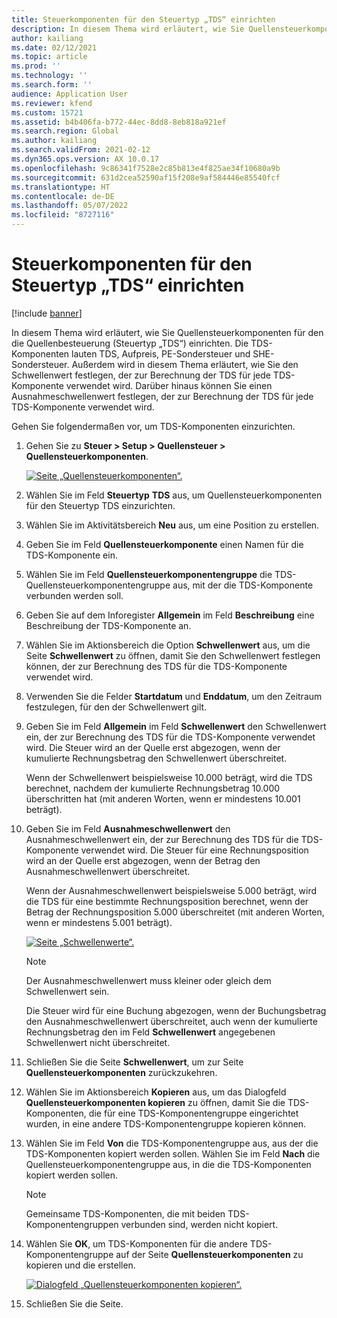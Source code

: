 ```yaml
---
title: Steuerkomponenten für den Steuertyp „TDS“ einrichten
description: In diesem Thema wird erläutert, wie Sie Quellensteuerkomponenten für den die Quellenbesteuerung (Steuertyp „TDS“) einrichten. Außerdem wird erläutert, wie Sie den Schwellenwert festlegen, der zur Berechnung der TDS für jede TDS-Komponente verwendet wird.
author: kailiang
ms.date: 02/12/2021
ms.topic: article
ms.prod: ''
ms.technology: ''
ms.search.form: ''
audience: Application User
ms.reviewer: kfend
ms.custom: 15721
ms.assetid: b4b406fa-b772-44ec-8dd8-8eb818a921ef
ms.search.region: Global
ms.author: kailiang
ms.search.validFrom: 2021-02-12
ms.dyn365.ops.version: AX 10.0.17
ms.openlocfilehash: 9c86341f7528e2c85b813e4f825ae34f10680a9b
ms.sourcegitcommit: 631d2cea52590af15f208e9af584446e85540fcf
ms.translationtype: HT
ms.contentlocale: de-DE
ms.lasthandoff: 05/07/2022
ms.locfileid: "8727116"
---
```

# <a name="set-up-tax-components-for-the-tds-tax-type"></a>Steuerkomponenten für den Steuertyp „TDS“ einrichten

[!include [banner](../includes/banner.md)]

In diesem Thema wird erläutert, wie Sie Quellensteuerkomponenten für den die Quellenbesteuerung (Steuertyp „TDS“) einrichten. Die TDS-Komponenten lauten TDS, Aufpreis, PE-Sondersteuer und SHE-Sondersteuer. Außerdem wird in diesem Thema erläutert, wie Sie den Schwellenwert festlegen, der zur Berechnung der TDS für jede TDS-Komponente verwendet wird. Darüber hinaus können Sie einen Ausnahmeschwellenwert festlegen, der zur Berechnung der TDS für jede TDS-Komponente verwendet wird.

Gehen Sie folgendermaßen vor, um TDS-Komponenten einzurichten.

1. Gehen Sie zu **Steuer \> Setup \> Quellensteuer \> Quellensteuerkomponenten**.

    [![Seite „Quellensteuerkomponenten“.](./media/apac-ind-TDS-9.png)](./media/apac-ind-TDS-9.png)

2. Wählen Sie im Feld **Steuertyp** **TDS** aus, um Quellensteuerkomponenten für den Steuertyp TDS einzurichten.
3. Wählen Sie im Aktivitätsbereich **Neu** aus, um eine Position zu erstellen.
4. Geben Sie im Feld **Quellensteuerkomponente** einen Namen für die TDS-Komponente ein.
5. Wählen Sie im Feld **Quellensteuerkomponentengruppe** die TDS-Quellensteuerkomponentengruppe aus, mit der die TDS-Komponente verbunden werden soll.
6. Geben Sie auf dem Inforegister **Allgemein** im Feld **Beschreibung** eine Beschreibung der TDS-Komponente an.
7. Wählen Sie im Aktionsbereich die Option **Schwellenwert** aus, um die Seite **Schwellenwert** zu öffnen, damit Sie den Schwellenwert festlegen können, der zur Berechnung des TDS für die TDS-Komponente verwendet wird.
8. Verwenden Sie die Felder **Startdatum** und **Enddatum**, um den Zeitraum festzulegen, für den der Schwellenwert gilt.
9. Geben Sie im Feld **Allgemein** im Feld **Schwellenwert** den Schwellenwert ein, der zur Berechnung des TDS für die TDS-Komponente verwendet wird. Die Steuer wird an der Quelle erst abgezogen, wenn der kumulierte Rechnungsbetrag den Schwellenwert überschreitet.

    Wenn der Schwellenwert beispielsweise 10.000 beträgt, wird die TDS berechnet, nachdem der kumulierte Rechnungsbetrag 10.000 überschritten hat (mit anderen Worten, wenn er mindestens 10.001 beträgt).

10. Geben Sie im Feld **Ausnahmeschwellenwert** den Ausnahmeschwellenwert ein, der zur Berechnung des TDS für die TDS-Komponente verwendet wird. Die Steuer für eine Rechnungsposition wird an der Quelle erst abgezogen, wenn der Betrag den Ausnahmeschwellenwert überschreitet.

    Wenn der Ausnahmeschwellenwert beispielsweise 5.000 beträgt, wird die TDS für eine bestimmte Rechnungsposition berechnet, wenn der Betrag der Rechnungsposition 5.000 überschreitet (mit anderen Worten, wenn er mindestens 5.001 beträgt).

    [![Seite „Schwellenwerte“.](./media/apac-ind-TDS-10.png)](./media/apac-ind-TDS-10.png)

    > [!NOTE]
    > Der Ausnahmeschwellenwert muss kleiner oder gleich dem Schwellenwert sein.
    >
    > Die Steuer wird für eine Buchung abgezogen, wenn der Buchungsbetrag den Ausnahmeschwellenwert überschreitet, auch wenn der kumulierte Rechnungsbetrag den im Feld **Schwellenwert** angegebenen Schwellenwert nicht überschreitet.

11. Schließen Sie die Seite **Schwellenwert**, um zur Seite **Quellensteuerkomponenten** zurückzukehren.
12. Wählen Sie im Aktionsbereich **Kopieren** aus, um das Dialogfeld **Quellensteuerkomponenten kopieren** zu öffnen, damit Sie die TDS-Komponenten, die für eine TDS-Komponentengruppe eingerichtet wurden, in eine andere TDS-Komponentengruppe kopieren können.
13. Wählen Sie im Feld **Von** die TDS-Komponentengruppe aus, aus der die TDS-Komponenten kopiert werden sollen. Wählen Sie im Feld **Nach** die Quellensteuerkomponentengruppe aus, in die die TDS-Komponenten kopiert werden sollen.

    > [!NOTE]
    > Gemeinsame TDS-Komponenten, die mit beiden TDS-Komponentengruppen verbunden sind, werden nicht kopiert.

14. Wählen Sie **OK**, um TDS-Komponenten für die andere TDS-Komponentengruppe auf der Seite **Quellensteuerkomponenten** zu kopieren und die erstellen.

    [![Dialogfeld „Quellensteuerkomponenten kopieren“.](./media/apac-ind-TDS-11.png)](./media/apac-ind-TDS-11.png)

15. Schließen Sie die Seite.
